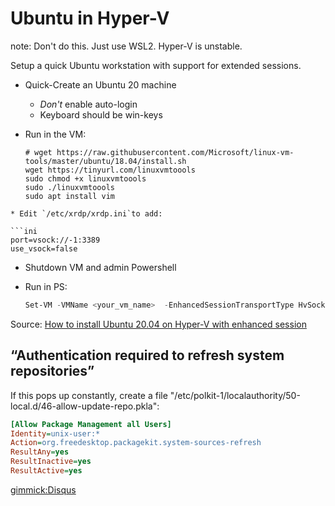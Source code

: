 # Ubuntu in Hyper-V

note: Don't do this. Just use WSL2. Hyper-V is unstable.

Setup a quick Ubuntu workstation with support for extended sessions.

* Quick-Create an Ubuntu 20 machine
	* _Don't_ enable auto-login
	* Keyboard should be win-keys
	
* Run in the VM:

  ```shell
  # wget https://raw.githubusercontent.com/Microsoft/linux-vm-tools/master/ubuntu/18.04/install.sh
  wget https://tinyurl.com/linuxvmtoools 
  sudo chmod +x linuxvmtoools
  sudo ./linuxvmtoools
  sudo apt install vim
  ```
```
* Edit `/etc/xrdp/xrdp.ini`to add:

​```ini
port=vsock://-1:3389
use_vsock=false
```
* Shutdown VM and admin Powershell
* Run in PS:

  ```powershell
  Set-VM -VMName <your_vm_name>  -EnhancedSessionTransportType HvSocket
  ```

Source: [How to install Ubuntu 20.04 on Hyper-V with enhanced session](https://medium.com/@francescotonini/how-to-install-ubuntu-20-04-on-hyper-v-with-enhanced-session-b20a269a5fa7)

## “Authentication required to refresh system repositories”

If this pops up constantly, create a file "/etc/polkit-1/localauthority/50-local.d/46-allow-update-repo.pkla":
```ini
[Allow Package Management all Users]
Identity=unix-user:*
Action=org.freedesktop.packagekit.system-sources-refresh
ResultAny=yes
ResultInactive=yes
ResultActive=yes
```

[gimmick:Disqus](swissarmyronin-github-io)
